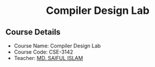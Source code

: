 <h1 align="center">Compiler Design Lab</h1>

## Course Details
- Course Name: Compiler Design Lab
- Course Code: CSE-3142
- Teacher: [MD. SAIFUL ISLAM](http://rurfid.ru.ac.bd/ru_profile/public/teacher/22701624/profile)